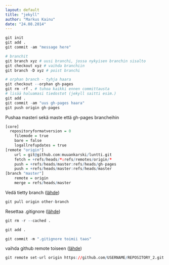 ```yaml
---
layout: default
title: "jekyll"
author: "Markus Kainu"
date: "24.08.2014"
---
```





```r
git init
git add .
git commit -am "message here"

# branchit
git branch xyz # uusi branchi, jossa nykyisen branchin sisalto
git checkout xyz # vaihda branchiin
git branch -D xyz # poist branchi

# orphan branch - tyhja haara
git checkout --orphan gh-pages
git rm -rf . # tuhoa kaikki ennen committausta
# lisää haluamasi tiedostot (jekyll saitti esim.)
git add .
git commit -am "uus gh-pages haara"
git push origin gh-pages
```



Pushaa masteri sekä maste että gh-pages brancheihin


```r
[core]
  repositoryformatversion = 0
	filemode = true
	bare = false
	logallrefupdates = true
[remote "origin"]
	url = git@github.com:muuankarski/luntti.git
	fetch = +refs/heads/*:refs/remotes/origin/*
	push = +refs/heads/master:refs/heads/gh-pages 
	push = +refs/heads/master:refs/heads/master 
[branch "master"]
	remote = origin
	merge = refs/heads/master
```

Vedä tietty branch ([lähde](http://stackoverflow.com/questions/1709177/git-pull-certain-branch-from-github))


```r
git pull origin other-branch
```


Resettaa .gitignore ([lähde](http://stackoverflow.com/questions/1139762/ignore-files-that-have-already-been-committed-to-a-git-repository))


```r
git rm -r --cached .

git add .

git commit -m ".gitignore toimii taas"
```


vaihda github remote toiseen ([lähde](https://help.github.com/articles/changing-a-remote-s-url/))


```r
git remote set-url origin https://github.com/USERNAME/REPOSITORY_2.git
```

